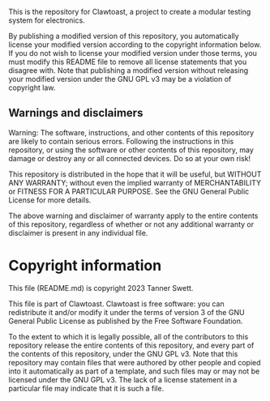 This is the repository for Clawtoast, a project to create a modular testing
system for electronics.

By publishing a modified version of this repository, you automatically license
your modified version according to the copyright information below. If you do
not wish to license your modified version under those terms, you must modify
this README file to remove all license statements that you disagree with. Note
that publishing a modified version without releasing your modified version under
the GNU GPL v3 may be a violation of copyright law.

## Warnings and disclaimers

Warning: The software, instructions, and other contents of this repository are
likely to contain serious errors. Following the instructions in this repository,
or using the software or other contents of this repository, may damage or
destroy any or all connected devices. Do so at your own risk!

This repository is distributed in the hope that it will be useful, but WITHOUT
ANY WARRANTY; without even the implied warranty of MERCHANTABILITY or FITNESS
FOR A PARTICULAR PURPOSE. See the GNU General Public License for more details.

The above warning and disclaimer of warranty apply to the entire contents of
this repository, regardless of whether or not any additional warranty or
disclaimer is present in any individual file.

# Copyright information

This file (README.md) is copyright 2023 Tanner Swett.

This file is part of Clawtoast. Clawtoast is free software: you can redistribute
it and/or modify it under the terms of version 3 of the GNU General Public
License as published by the Free Software Foundation.

To the extent to which it is legally possible, all of the contributors to this
repository release the entire contents of this repository, and every part of the
contents of this repository, under the GNU GPL v3. Note that this repository may
contain files that were authored by other people and copied into it
automatically as part of a template, and such files may or may not be licensed
under the GNU GPL v3. The lack of a license statement in a particular file may
indicate that it is such a file.
